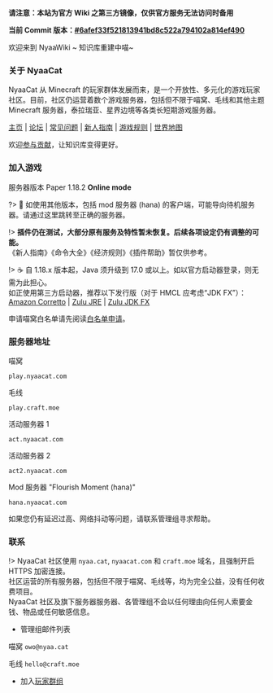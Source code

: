 **请注意：本站为官方 Wiki 之第三方镜像，仅供官方服务无法访问时备用**

**当前 Commit 版本：[#6afef33f521813941bd8c522a794102a814ef490](https://github.com/NyaaCat/wiki/commit/6afef33f521813941bd8c522a794102a814ef490)**

欢迎来到 NyaaWiki ~ 知识库重建中喵\~<br />

### 关于 NyaaCat

NyaaCat 从 Minecraft 的玩家群体发展而来，是一个开放性、多元化的游戏玩家社区。目前，社区仍运营着数个游戏服务器，包括但不限于喵窝、毛线和其他主题 Minecraft 服务器，泰拉瑞亚、星界边境等各类长短期游戏服务器。

[主页](https://www.nyaa.cat) | [论坛](https://bbs.nyaa.cat) | [常见问题](wiki/faq.md) | [新人指南](nyaa/beginners-guide.md) | [游戏规则](nyaa/rules.md) | [世界地图](https://map.nyaacat.com/nyaa/)

欢迎[参与贡献](wiki/contribute.md)，让知识库变得更好。

### 加入游戏

服务器版本 Paper 1.18.2 **Online mode**

?> :floppy_disk: 如使用其他版本，包括 mod 服务器 (hana) 的客户端，可能导向待机服务器。请通过这里跳转至正确的服务器。

!> **插件仍在测试，大部分原有服务及特性暂未恢复。后续各项设定仍有调整的可能。**  
《新人指南》《命令大全》《经济规则》《插件帮助》暂仅供参考。

!> :coffee: 自 1.18.x 版本起，Java 须升级到 17.0 或以上。如以官方启动器登录，则无需为此担心。  
如正使用第三方启动器，推荐以下发行版（对于 HMCL 应考虑“JDK FX”）：  
[Amazon Corretto](https://docs.aws.amazon.com/corretto/latest/corretto-17-ug/downloads-list.html) | [Zulu JRE](https://www.azul.com/downloads/?version=java-17-lts&package=jre) | [Zulu JDK FX](https://www.azul.com/downloads/?version=java-17-lts&package=jdk-fx)

申请喵窝白名单请先阅读[白名单申请](nyaa/whitelist-application.md)。

### 服务器地址

喵窝

```
play.nyaacat.com
```

毛线

```
play.craft.moe
```

活动服务器 1

```
act.nyaacat.com
```

活动服务器 2

```
act2.nyaacat.com
```

Mod 服务器 "Flourish Moment (hana)"

```
hana.nyaacat.com
```

如果您仍有延迟过高、网络抖动等问题，请联系管理组寻求帮助。

### 联系

!> NyaaCat 社区使用 `nyaa.cat`, `nyaacat.com` 和 `craft.moe` 域名，且强制开启 HTTPS 加密连接。  
  社区运营的所有服务器，包括但不限于喵窝、毛线等，均为完全公益，没有任何收费项目。  
  NyaaCat 社区及旗下服务器服务器、各管理组不会以任何理由向任何人索要金钱、物品或任何敏感信息。

* 管理组邮件列表 

喵窝 `owo@nyaa.cat`

毛线 `hello@craft.moe`

* 加入[玩家群组](wiki/groups.md)

